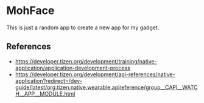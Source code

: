 MohFace
=======

This is just a random app to create a new app for my gadget.

References
----------
* https://developer.tizen.org/development/training/native-application/application-development-process
* https://developer.tizen.org/development/api-references/native-application?redirect=/dev-guide/latest/org.tizen.native.wearable.apireference/group__CAPI__WATCH__APP__MODULE.html
 